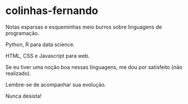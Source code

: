 # colinhas-fernando
Notas esparsas e esqueminhas meio burros sobre linguagens de programação.

Python, R para data science.

HTML, CSS e Javascript para web.

Se eu tiver uma noção boa nessas linguagens, me dou por satisfeito (não realizado).

Lembre-se de acompanhar sua evolução.

Nunca desista!
